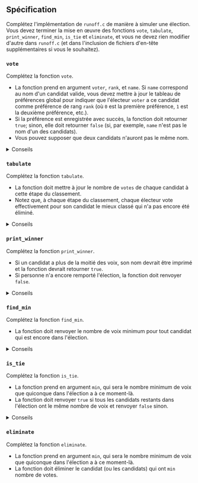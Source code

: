 Spécification
-------------

Complétez l'implémentation de `runoff.c` de manière à simuler une élection. Vous devez terminer la mise en œuvre des fonctions `vote`, `tabulate`, `print_winner`, `find_min`, `is_tie` et `eliminate`, et vous ne devez rien modifier d'autre dans `runoff.c` (et dans l'inclusion de fichiers d'en-tête supplémentaires si vous le souhaitez).

### `vote`

Complétez la fonction `vote`.

* La fonction prend en argument `voter`, `rank`, et `name`. Si `name` correspond au nom d'un candidat valide, vous devez mettre à jour le tableau de préférences global pour indiquer que l'électeur `voter` a ce candidat comme préférence de rang `rank` (où `0` est la première préférence, `1` est la deuxième préférence, etc.).
* Si la préférence est enregistrée avec succès, la fonction doit retourner `true`; sinon, elle doit retourner `false` (si, par exemple, `name` n'est pas le nom d'un des candidats).
* Vous pouvez supposer que deux candidats n'auront pas le même nom.

<details><summary>Conseils</summary><ul>
  <li data-marker="*">Rappelez-vous que `candidate_count` stocke le nombre de candidats dans l'élection.</li>
  <li data-marker="*">Rappelez-vous que vous pouvez utiliser <a href="https://man.cs50.io/3/strcmp"><code class="language-plaintext highlighter-rouge">strcmp</code></a> pour comparer deux chaînes de caractères.</li>
  <li data-marker="*">Rappelez-vous que `preferences[i][j]` stocke l'indice du candidat qui est la `j`-ème préférence classée pour l'électeur `i`.</li>
</ul></details>

### `tabulate`

Complétez la fonction `tabulate`.

* La fonction doit mettre à jour le nombre de `votes` de chaque candidat à cette étape du classement.
* Notez que, à chaque étape du classement, chaque électeur vote effectivement pour son candidat le mieux classé qui n'a pas encore été éliminé.

<details><summary>Conseils</summary><ul>
  <li data-marker="*">Rappelez-vous que `voter_count` stocke le nombre d'électeurs dans l'élection et que, pour chaque électeur de notre élection, nous voulons compter un bulletin de vote.</li>
  <li data-marker="*">Rappelez-vous que, pour un électeur `i`, son candidat de choix est représenté par `preferences[i][0]`, son deuxième choix de candidat par `preferences[i][1]`, etc.</li>
  <li data-marker="*">Rappelez-vous que la structure `candidate` a un champ appelé `eliminated`, qui sera `true` si le candidat a été éliminé de l'élection.</li>
  <li data-marker="*">Rappelez-vous que la structure `candidate` a un champ appelé `votes`, que vous voudrez probablement mettre à jour pour le candidat préféré de chaque électeur.</li>
  <li data-marker="*">Une fois que vous avez voté pour le premier candidat non éliminé d'un électeur, vous voudrez vous arrêter là, et ne pas continuer sur sa liste de préférences ! Rappelez-vous que vous pouvez sortir d'une boucle prématurément en utilisant `break` à l'intérieur d'une condition.</li>
</ul></details>

### `print_winner`

Complétez la fonction `print_winner`.

* Si un candidat a plus de la moitié des voix, son nom devrait être imprimé et la fonction devrait retourner `true`.
* Si personne n'a encore remporté l'élection, la fonction doit renvoyer `false`.

<details><summary>Conseils</summary><ul>
  <li data-marker="*">Rappelez-vous que `voter_count` stocke le nombre d'électeurs dans l'élection. Étant donné cela, comment exprimeriez-vous le nombre de voix nécessaires pour remporter l'élection ?</li>
</ul></details>

### `find_min`

Complétez la fonction `find_min`.

* La fonction doit renvoyer le nombre de voix minimum pour tout candidat qui est encore dans l'élection.

<details><summary>Conseils</summary><ul>
  <li data-marker="*">Vous voudrez probablement parcourir les candidats pour trouver celui qui est encore dans l'élection et qui a le moins de voix. Quelles informations devriez-vous suivre pendant que vous parcourez les candidats ?</li>
</ul></details>

### `is_tie`

Complétez la fonction `is_tie`.

* La fonction prend en argument `min`, qui sera le nombre minimum de voix que quiconque dans l'élection a à ce moment-là.
* La fonction doit renvoyer `true` si tous les candidats restants dans l'élection ont le même nombre de voix et renvoyer `false` sinon.

<details><summary>Conseils</summary><ul>
  <li data-marker="*">Rappelez-vous qu'une égalité se produit si tous les candidats encore dans l'élection ont le même nombre de voix. Notez également que la fonction `is_tie` prend en argument `min`, qui est le plus petit nombre de voix actuellement obtenu par un candidat. Comment pourriez-vous utiliser cette information pour déterminer si l'élection est une égalité (ou, inversement, pas une égalité) ?</li>
</ul></details>

### `eliminate`

Complétez la fonction `eliminate`.

* La fonction prend en argument `min`, qui sera le nombre minimum de voix que quiconque dans l'élection a à ce moment-là.
* La fonction doit éliminer le candidat (ou les candidats) qui ont `min` nombre de votes.